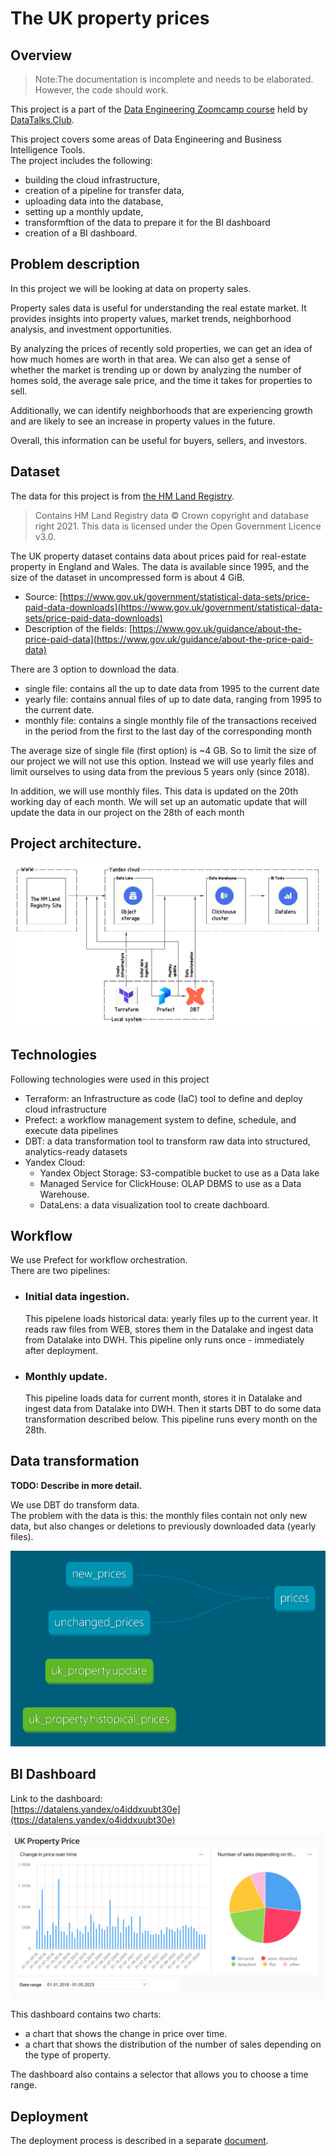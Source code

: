 # The UK property prices
## Overview
> Note:The documentation is incomplete and needs to be elaborated.  
However, the code should work.

This project is a part of the [Data Engineering Zoomcamp course](https://github.com/DataTalksClub/data-engineering-zoomcamp) held by [DataTalks.Club](https://datatalks.club/).

This project covers some areas of Data Engineering and Business Intelligence Tools.  
The project includes the following:
- building the cloud infrastructure,
- creation of a pipeline for transfer data,
- uploading data into the database,
- setting up a monthly update,
- transformftion of the data to prepare it for the BI dashboard
- creation of a BI dashboard.  

## Problem description

In this project we will be looking at data on property sales.

Property sales data is useful for understanding the real estate market. It provides insights into property values, market trends, neighborhood analysis, and investment opportunities. 

By analyzing the prices of recently sold properties, we can get an idea of how much homes are worth in that area. We can also get a sense of whether the market is trending up or down by analyzing the number of homes sold, the average sale price, and the time it takes for properties to sell. 

Additionally, we can identify neighborhoods that are experiencing growth and are likely to see an increase in property values in the future. 

Overall, this information can be useful for buyers, sellers, and investors.

## Dataset

The data for this project is from [the HM Land Registry](https://www.gov.uk/government/organisations/land-registry/about).
> Contains HM Land Registry data © Crown copyright and database right 2021. This data is licensed under the Open Government Licence v3.0.

The UK property dataset contains data about prices paid for real-estate property in England and Wales. The data is available since 1995, and the size of the dataset in uncompressed form is about 4 GiB.  
- Source: [https://www.gov.uk/government/statistical-data-sets/price-paid-data-downloads](https://www.gov.uk/government/statistical-data-sets/price-paid-data-downloads)
 - Description of the fields: [https://www.gov.uk/guidance/about-the-price-paid-data](https://www.gov.uk/guidance/about-the-price-paid-data)

There are 3 option to download the data.
- single file: contains all the up to date data from 1995 to the current date
- yearly file: contains annual files of up to date data, ranging from 1995 to the current date.
- monthly file: contains a single monthly file of the transactions received in the period from the first to the last day of the corresponding month

The average size of single file (first option) is ~4 GB. So to limit the size of our project we will not use this option. Instead we will use yearly files and limit ourselves to using data from the previous 5 years only (since 2018).

In addition, we will use monthly files. This data is updated on the 20th working day of each month. We will set up an automatic update that will update the data in our project on the 28th of each month 

## Project architecture.
![Workflow diagram](/images/workflow.png)

## Technologies
Following technologies were used in this project
- Terraform: an Infrastructure as code (IaC) tool to define and deploy cloud infrastructure
- Prefect: a workflow management system to define, schedule, and execute data pipelines
- DBT: a data transformation tool to transform raw data into structured, analytics-ready datasets
- Yandex Cloud:  
   - Yandex Object Storage: S3-compatible bucket to use as a Data lake
   - Managed Service for ClickHouse: OLAP DBMS to use as a Data Warehouse.
   - DataLens: a data visualization tool to create dachboard.

## Workflow
We  use Prefect for workflow orchestration.  
There are two pipelines:

- ### Initial data ingestion.
   This pipelene loads historical data: yearly files up to the current year. It reads raw files from WEB, stores them in the Datalake and ingest data from Datalake into DWH. This pipeline only runs once - immediately after deployment.
- ### Monthly update.
   This pipeline loads data for current month, stores it in Datalake and ingest data from Datalake into DWH. Then it starts DBT to do some data transformation described below. This pipeline runs every month on the 28th.

## Data transformation
**TODO: Describe in more detail.**

We use DBT do transform data.  
The problem with the data is this: the monthly files contain not only new data, but also changes or deletions to previously downloaded data (yearly files).

![DBT diagram](/images/dbt_graph.png)
 
## BI Dashboard
Link to the dashboard:  
[https://datalens.yandex/o4iddxuubt30e](ttps://datalens.yandex/o4iddxuubt30e)

![Dashboard](/images/dashboard.png)

This dashboard contains two charts:

- a chart that shows the change in price over time.
- a chart that shows the distribution of the number of sales depending on the type of property.

The dashboard also contains a selector that allows you to choose a time range.

## Deployment
The deployment process is described in a separate [document](deployment.md).
